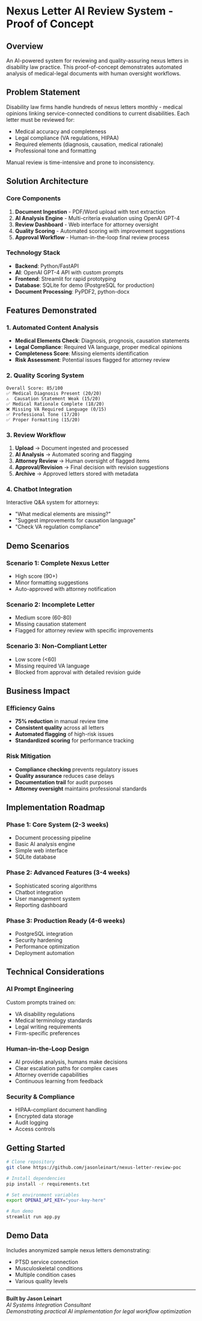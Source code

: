 # Nexus Letter AI Review System - Proof of Concept

## Overview
An AI-powered system for reviewing and quality-assuring nexus letters in disability law practice. This proof-of-concept demonstrates automated analysis of medical-legal documents with human oversight workflows.

## Problem Statement
Disability law firms handle hundreds of nexus letters monthly - medical opinions linking service-connected conditions to current disabilities. Each letter must be reviewed for:
- Medical accuracy and completeness
- Legal compliance (VA regulations, HIPAA)
- Required elements (diagnosis, causation, medical rationale)
- Professional tone and formatting

Manual review is time-intensive and prone to inconsistency.

## Solution Architecture

### Core Components
1. **Document Ingestion** - PDF/Word upload with text extraction
2. **AI Analysis Engine** - Multi-criteria evaluation using OpenAI GPT-4
3. **Review Dashboard** - Web interface for attorney oversight
4. **Quality Scoring** - Automated scoring with improvement suggestions
5. **Approval Workflow** - Human-in-the-loop final review process

### Technology Stack
- **Backend**: Python/FastAPI
- **AI**: OpenAI GPT-4 API with custom prompts
- **Frontend**: Streamlit for rapid prototyping
- **Database**: SQLite for demo (PostgreSQL for production)
- **Document Processing**: PyPDF2, python-docx

## Features Demonstrated

### 1. Automated Content Analysis
- **Medical Elements Check**: Diagnosis, prognosis, causation statements
- **Legal Compliance**: Required VA language, proper medical opinions
- **Completeness Score**: Missing elements identification
- **Risk Assessment**: Potential issues flagged for attorney review

### 2. Quality Scoring System
```
Overall Score: 85/100
✅ Medical Diagnosis Present (20/20)
⚠️  Causation Statement Weak (15/20)
✅ Medical Rationale Complete (18/20)
❌ Missing VA Required Language (0/15)
✅ Professional Tone (17/20)
✅ Proper Formatting (15/20)
```

### 3. Review Workflow
1. **Upload** → Document ingested and processed
2. **AI Analysis** → Automated scoring and flagging
3. **Attorney Review** → Human oversight of flagged items
4. **Approval/Revision** → Final decision with revision suggestions
5. **Archive** → Approved letters stored with metadata

### 4. Chatbot Integration
Interactive Q&A system for attorneys:
- "What medical elements are missing?"
- "Suggest improvements for causation language"
- "Check VA regulation compliance"

## Demo Scenarios

### Scenario 1: Complete Nexus Letter
- High score (90+)
- Minor formatting suggestions
- Auto-approved with attorney notification

### Scenario 2: Incomplete Letter
- Medium score (60-80)
- Missing causation statement
- Flagged for attorney review with specific improvements

### Scenario 3: Non-Compliant Letter
- Low score (<60)
- Missing required VA language
- Blocked from approval with detailed revision guide

## Business Impact

### Efficiency Gains
- **75% reduction** in manual review time
- **Consistent quality** across all letters
- **Automated flagging** of high-risk issues
- **Standardized scoring** for performance tracking

### Risk Mitigation
- **Compliance checking** prevents regulatory issues
- **Quality assurance** reduces case delays
- **Documentation trail** for audit purposes
- **Attorney oversight** maintains professional standards

## Implementation Roadmap

### Phase 1: Core System (2-3 weeks)
- Document processing pipeline
- Basic AI analysis engine
- Simple web interface
- SQLite database

### Phase 2: Advanced Features (3-4 weeks)
- Sophisticated scoring algorithms
- Chatbot integration
- User management system
- Reporting dashboard

### Phase 3: Production Ready (4-6 weeks)
- PostgreSQL integration
- Security hardening
- Performance optimization
- Deployment automation

## Technical Considerations

### AI Prompt Engineering
Custom prompts trained on:
- VA disability regulations
- Medical terminology standards
- Legal writing requirements
- Firm-specific preferences

### Human-in-the-Loop Design
- AI provides analysis, humans make decisions
- Clear escalation paths for complex cases
- Attorney override capabilities
- Continuous learning from feedback

### Security & Compliance
- HIPAA-compliant document handling
- Encrypted data storage
- Audit logging
- Access controls

## Getting Started

```bash
# Clone repository
git clone https://github.com/jasonleinart/nexus-letter-review-poc

# Install dependencies
pip install -r requirements.txt

# Set environment variables
export OPENAI_API_KEY="your-key-here"

# Run demo
streamlit run app.py
```

## Demo Data
Includes anonymized sample nexus letters demonstrating:
- PTSD service connection
- Musculoskeletal conditions
- Multiple condition cases
- Various quality levels

---

**Built by Jason Leinart**  
*AI Systems Integration Consultant*  
*Demonstrating practical AI implementation for legal workflow optimization*